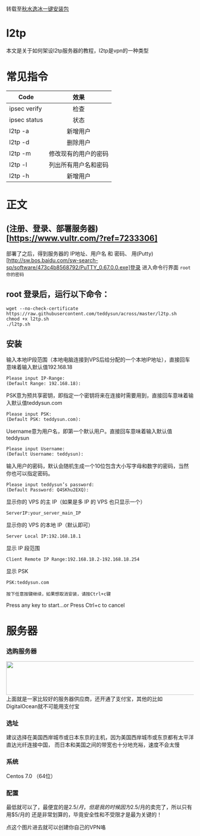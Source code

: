 
转载至[秋水逸冰一键安装包](https://teddysun.com/448.html)
# l2tp

本文是关于如何架设l2tp服务器的教程，l2tp是vpn的一种类型


# 常见指令 

| Code|效果|
| -------------|:-------------:| 
| ipsec verify|检查|
| ipsec status|状态|  
| l2tp -a| 新增用户|  
| l2tp -d| 删除用户|   
| l2tp -m| 修改现有的用户的密码|  
| l2tp -l| 列出所有用户名和密码|   
| l2tp -h| 新增用户|  

# 正文

## (注册、登录、部署服务器)[https://www.vultr.com/?ref=7233306]
部署了之后，得到服务器的 IP地址、用户名 和 密码、
用(Putty)[http://sw.bos.baidu.com/sw-search-sp/software/473c4b8568792/PuTTY_0.67.0.0.exe]登录
进入命令行界面
`
root
你的密码 
`

## root 登录后，运行以下命令：
```
wget --no-check-certificate https://raw.githubusercontent.com/teddysun/across/master/l2tp.sh
chmod +x l2tp.sh
./l2tp.sh
```

## 安装

输入本地IP段范围（本地电脑连接到VPS后给分配的一个本地IP地址），直接回车意味着输入默认值192.168.18
```
Please input IP-Range:
(Default Range: 192.168.18):
```

PSK意为预共享密钥，即指定一个密钥将来在连接时需要用到，直接回车意味着输入默认值teddysun.com
```
Please input PSK:
(Default PSK: teddysun.com):
```

Username意为用户名，即第一个默认用户。直接回车意味着输入默认值teddysun
```
Please input Username:
(Default Username: teddysun):
```


输入用户的密码，默认会随机生成一个10位包含大小写字母和数字的密码，当然你也可以指定密码。
```
Please input teddysun’s password:
(Default Password: Q4SKhu2EXQ):
```

显示你的 VPS 的主 IP（如果是多 IP 的 VPS 也只显示一个）
```
ServerIP:your_server_main_IP
```

显示你的 VPS 的本地 IP（默认即可）
```
Server Local IP:192.168.18.1
```

显示 IP 段范围
```
Client Remote IP Range:192.168.18.2-192.168.18.254
```

显示 PSK
```
PSK:teddysun.com
```

```
按下任意按键继续，如果想取消安装，请按Ctrl+c键
```
Press any key to start…or Press Ctrl+c to cancel



# 服务器

### 选购服务器
<a href="https://www.vultr.com/?ref=7233306"><img src="https://www.vultr.com/media/banner_1.png" width="728" height="90"></a>
上面就是一家比较好的服务器供应商，还开通了支付宝，其他的比如DigitalOcean就不可能用支付宝

### 选址
建议选择在美国西岸城市或日本东京的主机，因为美国西岸城市或东京都有太平洋直达光纤连接中国，
而日本和美国之间的带宽也十分地充裕，速度不会太慢

### 系统  
Centos 7.0 （64位）

### 配置

最低就可以了，最便宜的是$2.5/月，但是我的时候因为$2.5/月的卖完了，所以只有用$5/月的
还是非常划算的，毕竟安全性和不受限才是最为关键的！





点这个图片进去就可以创建你自己的VPN咯






